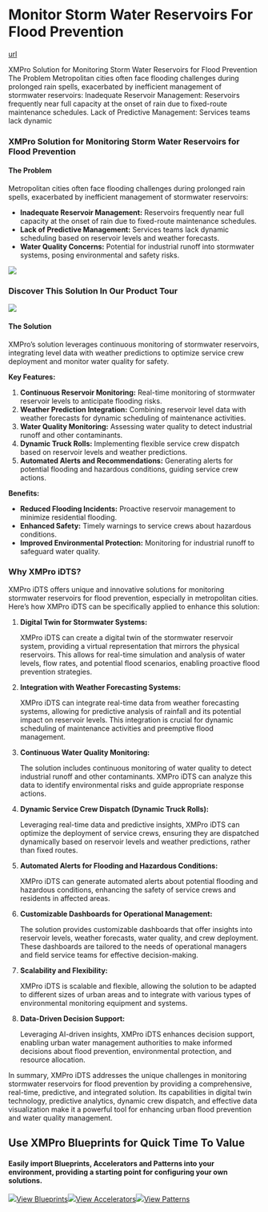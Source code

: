 # Monitor Storm Water Reservoirs For Flood Prevention

[url](https://xmpro.com/solutions-library/use-cases,water-utilities/monitor-storm-water-reservoirs-for-flood-prevention/)

XMPro Solution for Monitoring Storm Water Reservoirs for Flood Prevention The Problem Metropolitan cities often face flooding challenges during prolonged rain spells, exacerbated by inefficient management of stormwater reservoirs: Inadequate Reservoir Management: Reservoirs frequently near full capacity at the onset of rain due to fixed-route maintenance schedules. Lack of Predictive Management: Services teams lack dynamic

### XMPro Solution for Monitoring Storm Water Reservoirs for Flood Prevention

#### The Problem

Metropolitan cities often face flooding challenges during prolonged rain spells, exacerbated by inefficient management of stormwater reservoirs:

* **Inadequate Reservoir Management:** Reservoirs frequently near full capacity at the onset of rain due to fixed-route maintenance schedules.
* **Lack of Predictive Management:** Services teams lack dynamic scheduling based on reservoir levels and weather forecasts.
* **Water Quality Concerns:** Potential for industrial runoff into stormwater systems, posing environmental and safety risks.

![](https://xmpro.com/wp-content/uploads/2020/04/9.jpg)

### Discover This Solution In Our Product Tour&#x20;

![](https://xmpro.com/wp-content/uploads/2022/08/Dici-Water-Utilities-Screenshot.png)

#### The Solution

XMPro’s solution leverages continuous monitoring of stormwater reservoirs, integrating level data with weather predictions to optimize service crew deployment and monitor water quality for safety.

**Key Features:**

1. **Continuous Reservoir Monitoring:** Real-time monitoring of stormwater reservoir levels to anticipate flooding risks.
2. **Weather Prediction Integration:** Combining reservoir level data with weather forecasts for dynamic scheduling of maintenance activities.
3. **Water Quality Monitoring:** Assessing water quality to detect industrial runoff and other contaminants.
4. **Dynamic Truck Rolls:** Implementing flexible service crew dispatch based on reservoir levels and weather predictions.
5. **Automated Alerts and Recommendations:** Generating alerts for potential flooding and hazardous conditions, guiding service crew actions.

**Benefits:**

* **Reduced Flooding Incidents:** Proactive reservoir management to minimize residential flooding.
* **Enhanced Safety:** Timely warnings to service crews about hazardous conditions.
* **Improved Environmental Protection:** Monitoring for industrial runoff to safeguard water quality.

### Why XMPro iDTS?

&#x20;

XMPro iDTS offers unique and innovative solutions for monitoring stormwater reservoirs for flood prevention, especially in metropolitan cities. Here’s how XMPro iDTS can be specifically applied to enhance this solution:

1.  **Digital Twin for Stormwater Systems:**

    XMPro iDTS can create a digital twin of the stormwater reservoir system, providing a virtual representation that mirrors the physical reservoirs. This allows for real-time simulation and analysis of water levels, flow rates, and potential flood scenarios, enabling proactive flood prevention strategies.
2.  **Integration with Weather Forecasting Systems:**

    XMPro iDTS can integrate real-time data from weather forecasting systems, allowing for predictive analysis of rainfall and its potential impact on reservoir levels. This integration is crucial for dynamic scheduling of maintenance activities and preemptive flood management.
3.  **Continuous Water Quality Monitoring:**

    The solution includes continuous monitoring of water quality to detect industrial runoff and other contaminants. XMPro iDTS can analyze this data to identify environmental risks and guide appropriate response actions.
4.  **Dynamic Service Crew Dispatch (Dynamic Truck Rolls):**

    Leveraging real-time data and predictive insights, XMPro iDTS can optimize the deployment of service crews, ensuring they are dispatched dynamically based on reservoir levels and weather predictions, rather than fixed routes.
5.  **Automated Alerts for Flooding and Hazardous Conditions:**

    XMPro iDTS can generate automated alerts about potential flooding and hazardous conditions, enhancing the safety of service crews and residents in affected areas.
6.  **Customizable Dashboards for Operational Management:**

    The solution provides customizable dashboards that offer insights into reservoir levels, weather forecasts, water quality, and crew deployment. These dashboards are tailored to the needs of operational managers and field service teams for effective decision-making.
7.  **Scalability and Flexibility:**

    XMPro iDTS is scalable and flexible, allowing the solution to be adapted to different sizes of urban areas and to integrate with various types of environmental monitoring equipment and systems.
8.  **Data-Driven Decision Support:**

    Leveraging AI-driven insights, XMPro iDTS enhances decision support, enabling urban water management authorities to make informed decisions about flood prevention, environmental protection, and resource allocation.

In summary, XMPro iDTS addresses the unique challenges in monitoring stormwater reservoirs for flood prevention by providing a comprehensive, real-time, predictive, and integrated solution. Its capabilities in digital twin technology, predictive analytics, dynamic crew dispatch, and effective data visualization make it a powerful tool for enhancing urban flood prevention and water quality management.

## **Use XMPro Blueprints for Quick Time To Value​**

#### Easily import Blueprints, Accelerators and Patterns into your environment, providing a starting point for configuring your own solutions.

[![](https://xmpro.com/wp-content/uploads/2023/10/BPA-Icons\_Blueprints\_Light\_withBG@2x.png)](https://xmpro.github.io/Blueprints-Accelerators-Patterns/blueprints/)[View Blueprints](https://xmpro.github.io/Blueprints-Accelerators-Patterns/blueprints/)[![](https://xmpro.com/wp-content/uploads/2023/10/BPA-Icons\_Accelerators\_Light\_withBG@2x.png)](https://xmpro.github.io/Blueprints-Accelerators-Patterns/accelerators/)[View Accelerators](https://xmpro.github.io/Blueprints-Accelerators-Patterns/accelerators/)[![](https://xmpro.com/wp-content/uploads/2023/10/BPA-Icons\_Patterns\_Light\_withBG@2x.png)](https://xmpro.github.io/Blueprints-Accelerators-Patterns/patterns/)[View Patterns](https://xmpro.github.io/Blueprints-Accelerators-Patterns/patterns/)


